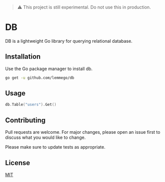 > ⚠️ This project is still experimental. Do not use this in production.

# DB

DB is a lightweight Go library for querying relational database.

## Installation

Use the Go package manager to install db.

```bash
go get -u github.com/lemmego/db
```

## Usage

```go
db.Table("users").Get()
```

## Contributing

Pull requests are welcome. For major changes, please open an issue first
to discuss what you would like to change.

Please make sure to update tests as appropriate.

## License

[MIT](https://choosealicense.com/licenses/mit/)